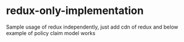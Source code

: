 # redux-only-implementation
Sample usage of redux independently, just add cdn of redux and below example of policy claim model works
